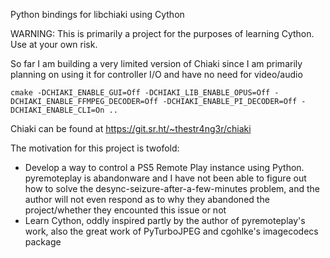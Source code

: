 Python bindings for libchiaki using Cython

WARNING:  This is primarily a project for the purposes of learning Cython.  Use at your own risk.

So far I am building a very limited version of Chiaki since I am primarily planning on using it for controller I/O and have no need for video/audio

```
cmake -DCHIAKI_ENABLE_GUI=Off -DCHIAKI_LIB_ENABLE_OPUS=Off -DCHIAKI_ENABLE_FFMPEG_DECODER=Off -DCHIAKI_ENABLE_PI_DECODER=Off -DCHIAKI_ENABLE_CLI=On ..
```

Chiaki can be found at https://git.sr.ht/~thestr4ng3r/chiaki

The motivation for this project is twofold:
- Develop a way to control a PS5 Remote Play instance using Python.  pyremoteplay is abandonware and I have not been able to figure out how to solve the desync-seizure-after-a-few-minutes problem, and the author will not even respond as to why they abandoned the project/whether they encounted this issue or not
- Learn Cython, oddly inspired partly by the author of pyremoteplay's work, also the great work of PyTurboJPEG and cgohlke's imagecodecs package
